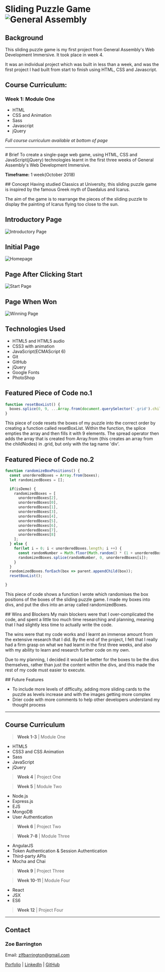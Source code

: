 # Sliding Puzzle Game ![General Assembly](https://camo.githubusercontent.com/6ce15b81c1f06d716d753a61f5db22375fa684da/68747470733a2f2f67612d646173682e73332e616d617a6f6e6177732e636f6d2f70726f64756374696f6e2f6173736574732f6c6f676f2d39663838616536633963333837313639306533333238306663663535376633332e706e67)

## Background
This sliding puzzle game is my first project from General Assembly's Web Development Immersive. It took place in week 4.

It was an individual project which was built in less than a week, and was the first project I had built from start to finish using HTML, CSS and Javascript.

## Course Curriculum:
### Week 1: Module One   
* HTML
* CSS and Animation
* Sass
* Javascript
* jQuery

*Full course curriculum available at bottom of page*

***

# Brief
To create a single-page web game, using HTML, CSS and JavaScript(jQuery) technologies learnt in the first three weeks of General Assembly's Web Development Immersive.

**Timeframe:** 1 week(October 2018)

## Concept
Having studied Classics at University, this sliding puzzle game is inspired by the famous Greek myth of Daedalus and Icarus.

The aim of the game is to rearrange the pieces of the sliding puzzle to display the painting of Icarus flying too close to the sun.

## Introductory Page
![Introductory Page](screenshots/introductory-page.png)

## Initial Page
![Homepage](screenshots/sliding-puzzle.png)

## Page After Clicking Start
![Start Page](screenshots/start.png)

## Page When Won
![Winning Page](screenshots/winning.png)

## Technologies Used

* HTML5 and HTML5 audio
* CSS3 with animation
* JavaScript(ECMAScript 6)
* Git
* GitHub
* jQuery
* Google Fonts
* PhotoShop

## Featured Piece of Code no.1

```JavaScript
function resetBoxList() {
  boxes.splice(0, 9, ...Array.from(document.querySelector('.grid').childNodes).filter(({tagName}) => tagName === 'DIV'));
}
```
This piece of code resets the boxes of my puzzle into the correct order by creating a function called resetBoxList. Within the function, the splice empties the array and then fills it with 9 elements. The spread operator then adds the array that is created from Array.from (this creates an array from the childNodes) in .grid, but only with the tag name 'div'.


## Featured Piece of Code no.2
```Javascript
function randomizeBoxPositions() {
  const unorderedBoxes = Array.from(boxes);
  let randomizedBoxes = [];

  if(isDemo) {
    randomizedBoxes = [
      unorderedBoxes[2],
      unorderedBoxes[0],
      unorderedBoxes[1],
      unorderedBoxes[3],
      unorderedBoxes[4],
      unorderedBoxes[5],
      unorderedBoxes[6],
      unorderedBoxes[7],
      unorderedBoxes[8]
    ];
  } else {
    for(let i = 0; i < unorderedBoxes.length; i ++) {
      const randomNumber = Math.floor(Math.random() * (1 + unorderedBoxes.length));
      randomizedBoxes.splice(randomNumber, 0, unorderedBoxes[i]);
    }
  }
  randomizedBoxes.forEach(box => parent.appendChild(box));
  resetBoxList();

}
```
This piece of code shows a function I wrote which randomises the box positions of the boxes of the sliding puzzle game. I made my boxes into divs, and put the divs into an array called randomizedBoxes.

## Wins and Blockers
My main blockers were that I over-complicated the code, and spent a little too much time researching and planning, meaning that I had slightly less time to actually write the code.

The wins were that my code works and I learnt an immense amount from the extensive research that I did. By the end of the project, I felt that I really had a firm grasp on what we had learnt in the first three weeks, and also with my ability to learn and research further code on my own.

Due to my planning, I decided it would be better for the boxes to be the divs themselves, rather than just the content within the divs, and this made the rest of my code must easier to execute.

## Future Features
* To include more levels of difficulty, adding more sliding cards to the puzzle as levels increase and with the images getting more complex
* Drier code with more comments to help other developers understand my thought process
***

## Course Curriculum

> **Week 1-3** | Module One  
* HTML5
* CSS3 and CSS Animation
* Sass
* JavaScript
* jQuery

> **Week 4** | Project One

> **Week 5** | Module Two  
* Node.js
* Express.js
* EJS
* MongoDB
* User Authentication  

> **Week 6** | Project Two

> **Week 7-8** | Module Three
* AngularJS
* Token Authentication & Session Authentication
* Third-party APIs
* Mocha and Chai

> **Week 9** | Project Three

> **Week 10-11** | Module Four
* React
* JSX
* ES6

>**Week 12** | Project Four

***
## Contact
### Zoe Barrington  
Email: zlfbarrington@gmail.com

[Porfolio](zoebarrington.com) | [LinkedIn](https://www.linkedin.com/notifications/) | [GitHub](https://github.com/zoebarrington)
